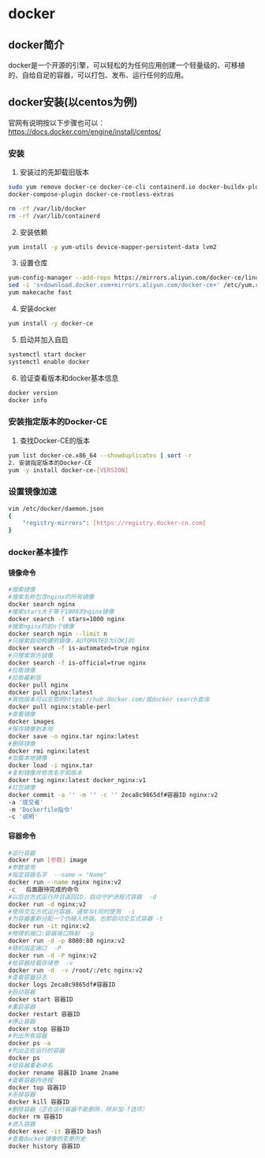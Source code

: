 # docker
## docker简介
docker是一个开源的引擎，可以轻松的为任何应用创建一个轻量级的、可移植的、自给自足的容器，可以打包、发布、运行任何的应用。
## docker安装(以centos为例)
官网有说明按以下步骤也可以：https://docs.docker.com/engine/install/centos/
### 安装
1. 安装过的先卸载旧版本
```bash
sudo yum remove docker-ce docker-ce-cli containerd.io docker-buildx-plugin \ 
docker-compose-plugin docker-ce-rootless-extras

rm -rf /var/lib/docker
rm -rf /var/lib/containerd
```
2. 安装依赖
```bash
yum install -y yum-utils device-mapper-persistent-data lvm2
```
3. 设置仓库
```bash
yum-config-manager --add-repo https://mirrors.aliyun.com/docker-ce/linux/centos/docker-ce.repo
sed -i 's+download.docker.com+mirrors.aliyun.com/docker-ce+' /etc/yum.repos.d/docker-ce.repo
yum makecache fast
```
4. 安装docker
```bash
yum install -y docker-ce
```
5. 启动并加入自启
```bash
systemctl start docker
systemctl enable docker
```
6. 验证查看版本和docker基本信息
```bash
docker version
docker info
```
### 安装指定版本的Docker-CE
1. 查找Docker-CE的版本
```bash
yum list docker-ce.x86_64 --showduplicates | sort -r
2. 安装指定版本的Docker-CE
yum -y install docker-ce-[VERSION]
```
### 设置镜像加速
```bash
vim /etc/docker/daemon.json
{
    "registry-mirrors": [https://registry.docker-cn.com]
}
```
### docker基本操作
#### 镜像命令
```bash
#搜索镜像
#搜索名称包含nginx的所有镜像
docker search nginx
#搜索stars大于等于1000的nginx镜像
docker search -f stars=1000 nginx
#搜索nginx的前n个镜像
docker search ngin --limit n
#只搜索自动构建的镜像，AUTOMATED为[OK]的
docker search -f is-automated=true nginx
#只搜索官方镜像
docker search -f is-official=true nginx
#拉取镜像
#拉取最新版
docker pull nginx
docker pull nginx:latest
#其他版本可以去官网https://hub.docker.com/或docker search查询
docker pull nginx:stable-perl
#查看镜像
docker images
#保存镜像到本地
docker save -o nginx.tar nginx:latest
#删除镜像
docker rmi nginx:latest
#加载本地镜像
docker load -i nginx.tar
#复制镜像并修改名字和版本
docker tag nginx:latest docker_nginx:v1
#打包镜像
docker commit -a '' -m '' -c '' 2eca8c9865df#容器ID nginx:v2
-a '提交者' 
-m 'Dockerfile指令' 
-c '说明'
```

#### 容器命令
```bash
#运行容器
docker run [参数] image
#参数使用
#指定容器名字  --name = "Name"  
docker run --name nginx nginx:v2
-c   后面跟待完成的命令
#以后台方式运行并且返回ID，启动守护进程式容器  -d   
docker run -d nginx:v2
#使用交互方式运行容器，通常与t同时使用  -i   
#为容器重新分配一个伪输入终端。也即启动交互式容器 -t  
docker run -it nginx:v2
#物理机端口:容器端口映射  -p   
docker run -d -p 8080:80 nginx:v2
#随机指定端口  -P   
docker run -d -P nginx:v2
#给容器挂载存储卷  -v   
docker run -d  -v /root/:/etc nginx:v2
#查看容器日志
docker logs 2eca8c9865df#容器ID 
#启动容器
docker start 容器ID
#重启容器
docker restart 容器ID         
#停止容器
docker stop 容器ID
#列出所有容器
docker ps -a
#列出正在运行的容器
docker ps
#给容器重新命名
docker rename 容器ID 1name 2name
#查看容器内进程
docker top 容器ID
#杀掉容器
docker kill 容器ID
#删除容器（正在运行容器不能删除，除非加-f选项）
docker rm 容器ID
#进入容器
docker exec -it 容器ID bash
#查看docker镜像的变更历史
docker history 容器ID
```





